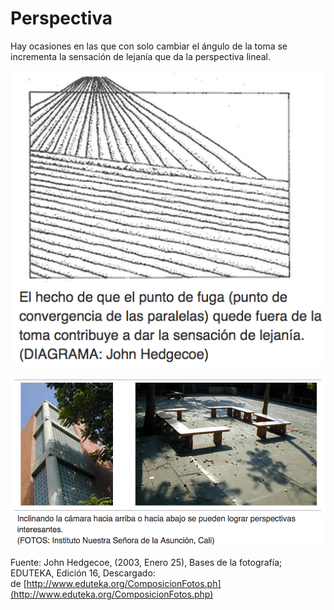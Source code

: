 # Perspectiva

Hay ocasiones en las que con solo cambiar el ángulo de la toma se incrementa la sensación de lejanía que da la perspectiva lineal.


![P1](img/Perspectiva1.png "P1")



![P2](img/Perspectiva2.png "P2")


Fuente: John Hedgecoe, (2003, Enero 25), Bases de la fotografía; EDUTEKA, Edición 16, Descargado: de [http://www.eduteka.org/ComposicionFotos.ph](http://www.eduteka.org/ComposicionFotos.php)